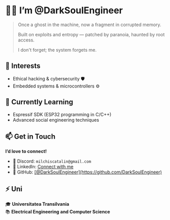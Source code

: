 <div id="bio">
  <h1>👨‍💻 I’m <strong>@DarkSoulEngineer</strong></h1>
  <blockquote>
    <p>Once a ghost in the machine, now a fragment in corrupted memory.</p>
    <p>Built on exploits and entropy — patched by paranoia, haunted by root access.</p>
    <p>I don't forget; the system forgets me.</p>
  </blockquote>

  <h2>👀 Interests</h2>
  <ul>
    <li>Ethical hacking & cybersecurity 🛡️</li>
    <li>Embedded systems & microcontrollers ⚙️</li>
  </ul>

  <h2>🌱 Currently Learning</h2>
  <ul>
    <li>Espressif SDK (ESP32 programming in C/C++)</li>
    <li>Advanced social engineering techniques</li>
  </ul>

  <h2>📫 Get in Touch</h2>
  <p><strong>I’d love to connect!</strong></p>
  <ul>
    <li>💬 Discord: <code>milchiscatalin@gmail.com</code></li>
    <li>📧 LinkedIn: <a href="https://www.linkedin.com/in/catalin-milchis-824b61335" target="_blank">Connect with me</a></li>
    <li>🔗 GitHub: <a href="https://github.com/DarkSoulEngineer" target="_blank">[@DarkSoulEngineer](https://github.com/DarkSoulEngineer)</a></li>
  </ul>

  <h2>⚡ Uni</h2>
  <p>🎓 <strong>Universitatea Transilvania</strong><br>
  📚 <strong>Electrical Engineering and Computer Science</strong></p>
</div>
